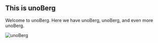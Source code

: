 ## This is **unoBerg**

Welcome to unoBerg. Here we have unoBerg, unoBerg, and even more unoBerg.

![unoBerg](https://media.tenor.com/-GLtZiXGvYUAAAAi/meat-super-meat-boy.gif)

<!--
**unoBerg/unoBerg** is a ✨ _special_ ✨ repository because its `README.md` (this file) appears on your GitHub profile.

Here are some ideas to get you started:

- 🔭 I’m currently working on ...
- 🌱 I’m currently learning ...
- 👯 I’m looking to collaborate on ...
- 🤔 I’m looking for help with ...
- 💬 Ask me about ...
- 📫 How to reach me: ...
- 😄 Pronouns: ...
- ⚡ Fun fact: ...
-->
